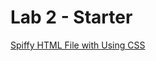 # Lab 2 - Starter
[Spiffy HTML File with Using CSS](https://michaelpena7.github.io/Lab2_Starter/meetingminutesPena.html)
